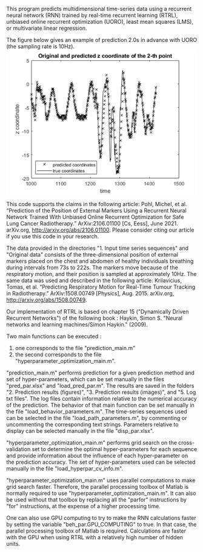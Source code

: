 This program predicts multidimensional time-series data using a recurrent neural network (RNN)
trained by real-time recurrent learning (RTRL), unbiased online recurrent optimization (UORO), least mean squares (LMS), or multivariate linear regression.

The figure below gives an example of prediction 2.0s in advance with UORO (the sampling rate is 10Hz). 
![alt text](prediction_UORO.png "prediction with UORO for sequence 4 and a horizon of 2.0s")

This code supports the claims in the following article:
Pohl, Michel, et al. “Prediction of the Position of External Markers Using a Recurrent Neural Network Trained With Unbiased Online Recurrent Optimization for Safe Lung Cancer Radiotherapy.” ArXiv:2106.01100 [Cs, Eess], June 2021. arXiv.org, http://arxiv.org/abs/2106.01100.
Please consider citing our article if you use this code in your research.

The data provided in the directories "1. Input time series sequences" and "Original data" consists of the three-dimensional position of external markers placed on the chest and abdomen of healthy individuals breathing during intervals from 73s to 222s. The markers move because of the respiratory motion, and their position is sampled at approximately 10Hz.
The same data was used and described in the following article:
Krilavicius, Tomas, et al. “Predicting Respiratory Motion for Real-Time Tumour Tracking in Radiotherapy.” ArXiv:1508.00749 [Physics], Aug. 2015. arXiv.org, http://arxiv.org/abs/1508.00749.

Our implementation of RTRL is based on chapter 15 ("Dynamically Driven Recurrent Networks") of the following book :
Haykin, Simon S. "Neural networks and learning machines/Simon Haykin." (2009).

Two main functions can be executed :
 1) one corresponds to the file "prediction_main.m"
 2) the second corresponds to the file "hyperparameter_optimization_main.m".
 
"prediction_main.m" performs prediction for a given prediction method and set of hyper-parameters, which can be set manually in the files "pred_par.xlsx" and "load_pred_par.m".
The results are saved in the folders "2. Prediction results (figures)", "3. Prediction results (images)", and "5. Log txt files".
The log files contain information relative to the numerical accuracy of the prediction.
The behavior of that main function can be set manually in the file "load_behavior_parameters.m".
The time-series sequences used can be selected in the file "load_path_parameters.m", by commenting or uncommenting the corresponding text strings.
Parameters relative to display can be selected manually in the file "disp_par.xlsx".

"hyperparameter_optimization_main.m" performs grid search on the cross-validation set to determine the optimal hyper-parameters for each sequence and provide information about the influence of each hyper-parameter on the prediction accuracy.
The set of hyper-parameters used can be selected manually in the file "load_hyperpar_cv_info.m".

"hyperparameter_optimization_main.m" uses parallel computations to make grid search faster.
Therefore, the parallel processing toolbox of Matlab is normally required to use "hyperparameter_optimization_main.m".
It can also be used without that toolbox by replacing all the "parfor" instructions by "for" instructions, at the expense of a higher processing time.

One can also use GPU computing to try to make the RNN calculations faster by setting the variable "beh_par.GPU_COMPUTING" to true.
In that case, the parallel processing toolbox of Matlab is required.
Calculations are faster with the GPU when using RTRL with a relatively high number of hidden units.


